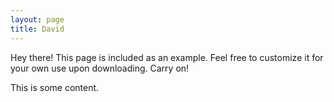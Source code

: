 ```yaml
---
layout: page
title: David
---
```


<p class="message">
  Hey there! This page is included as an example. Feel free to customize it for your own use upon downloading. Carry on!
</p>

This is some content.
